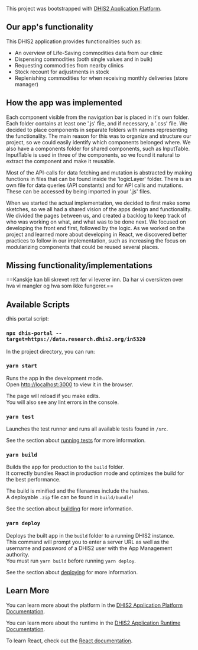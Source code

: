 This project was bootstrapped with [DHIS2 Application Platform](https://github.com/dhis2/app-platform).

## Our app's functionality
This DHIS2 application provides functionalities such as:
- An overview of Life-Saving commodities data from our clinic
- Dispensing commodities (both single values and in bulk)
- Requesting commodities from nearby clinics
- Stock recount for adjustments in stock
- Replenishing commodities for when receiving monthly deliveries (store manager)

## How the app was implemented
Each component visible from the navigation bar is placed in it's own folder.  Each folder contains at least one '.js' file, and if necessary, a '.css' file. We decided to place components in separate folders with names representing the functionality. The main reason for this was to organize and structure our project, so we could easily identify which components belonged where. We also have a components folder for shared components, such as InputTable. InputTable is used in three of the components, so we found it natural to extract the component and make it reusable. 

Most of the API-calls for data fetching and mutation is abstracted by making functions in files that can be found inside the 'logicLayer' folder. There is an own file for data queries (API constants) and for API calls and mutations. These can be accessed by being imported in your '.js' files.

When we started the actual implementation, we decided to first make some sketches, so we all had a shared vision of the apps design and functionality. We divided the pages between us, and created a backlog to keep track of who was working on what, and what was to be done next. We focused on developing the front end first, followed by the logic. As we worked on the project and learned more about developing in React, we discovered better practices to follow in our implementation, such as increasing the focus on modularizing components that could be reused several places. 

## Missing functionality/implementations
==Kanskje kan bli skrevet rett før vi leverer inn.
Da har vi oversikten over hva vi mangler og hva som ikke fungerer.==

## Available Scripts

dhis portal script:

### `npx dhis-portal --target=https://data.research.dhis2.org/in5320`

In the project directory, you can run:

### `yarn start`

Runs the app in the development mode.<br />
Open [http://localhost:3000](http://localhost:3000) to view it in the browser.

The page will reload if you make edits.<br />
You will also see any lint errors in the console.

### `yarn test`

Launches the test runner and runs all available tests found in `/src`.<br />

See the section about [running tests](https://platform.dhis2.nu/#/scripts/test) for more information.

### `yarn build`

Builds the app for production to the `build` folder.<br />
It correctly bundles React in production mode and optimizes the build for the best performance.

The build is minified and the filenames include the hashes.<br />
A deployable `.zip` file can be found in `build/bundle`!

See the section about [building](https://platform.dhis2.nu/#/scripts/build) for more information.

### `yarn deploy`

Deploys the built app in the `build` folder to a running DHIS2 instance.<br />
This command will prompt you to enter a server URL as well as the username and password of a DHIS2 user with the App Management authority.<br/>
You must run `yarn build` before running `yarn deploy`.<br />

See the section about [deploying](https://platform.dhis2.nu/#/scripts/deploy) for more information.

## Learn More

You can learn more about the platform in the [DHIS2 Application Platform Documentation](https://platform.dhis2.nu/).

You can learn more about the runtime in the [DHIS2 Application Runtime Documentation](https://runtime.dhis2.nu/).

To learn React, check out the [React documentation](https://reactjs.org/).

